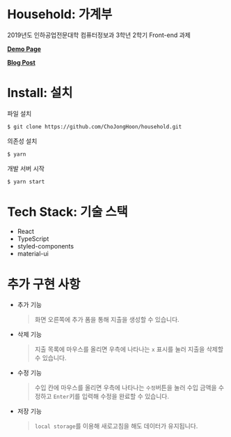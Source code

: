 # Household: 가계부

2019년도 인하공업전문대학 컴퓨터정보과 3학년 2학기 Front-end 과제

**[Demo Page](https://chojonghoon.github.io/household/)**

**[Blog Post](https://chojonghoon.github.io/react/report/household/report-household/)**

# Install: 설치

파일 설치

```bash
$ git clone https://github.com/ChoJongHoon/household.git
```

의존성 설치

```bash
$ yarn
```

개발 서버 시작

```bash
$ yarn start
```

# Tech Stack: 기술 스택

- React
- TypeScript
- styled-components
- material-ui

# 추가 구현 사항

- 추가 기능
  > 화면 오른쪽에 추가 폼을 통해 지출을 생성할 수 있습니다.
- 삭제 기능
  > 지출 목록에 마우스를 올리면 우측에 나타나는 `x` 표시를 눌러 지출을 삭제할 수 있습니다.
- 수정 기능
  > 수입 칸에 마우스를 올리면 우측에 나타나는 `수정`버튼을 눌러 수입 금액을 수정하고 `Enter`키를 입력해 수정을 완료할 수 있습니다.
- 저장 기능
  > `local storage`를 이용해 새로고침을 해도 데이터가 유지됩니다.

